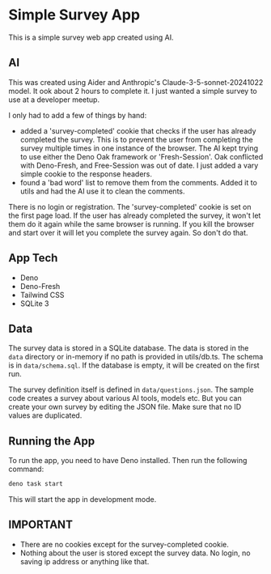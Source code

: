 # Simple Survey App

This is a simple survey web app created using AI.

## AI

This was created using Aider and Anthropic's Claude-3-5-sonnet-20241022 model. It ook about 2 hours to complete it. I just wanted a simple survey to use at a developer meetup.

I only had to add a few of things by hand:

- added a 'survey-completed' cookie that checks if the user has already completed the survey. This is to prevent the user from completing the survey multiple times in one instance of the browser. The AI kept trying to use either the Deno Oak framework or 'Fresh-Session'. Oak conflicted with Deno-Fresh, and Free-Session was out of date. I just added a vary simple cookie to the response headers.
- found a 'bad word' list to remove them from the comments. Added it to utils and had the AI use it to clean the comments.

There is no login or registration. The 'survey-completed' cookie is set on the first page load. If the user has already completed the survey, it won't let them do it again while the same browser is running. If you kill the browser and start over it will let you complete the survey again. So don't do that.

## App Tech

- Deno
- Deno-Fresh
- Tailwind CSS
- SQLite 3

## Data

The survey data is stored in a SQLite database. The data is stored in the `data` directory or in-memory if no path is provided in utils/db.ts. The schema is in `data/schema.sql`. If the database is empty, it will be created on the first run.

The survey definition itself is defined in `data/questions.json`. The sample code creates a survey about various AI tools, models etc. But you can create your own survey by editing the JSON file. Make sure that no ID values are duplicated.

## Running the App

To run the app, you need to have Deno installed.
Then run the following command:

```bash
deno task start
```

This will start the app in development mode.

## IMPORTANT

- There are no cookies except for the survey-completed cookie.
- Nothing about the user is stored except the survey data. No login, no saving ip address or anything like that.
